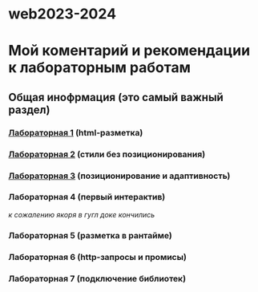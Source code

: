 # web2023-2024

# Мой коментарий и рекомендации к лабораторным работам

## Общая инофрмация (это самый важный раздел)

### [Лабораторная 1](https://docs.google.com/document/d/1ybmhKPyUyZvGaJI-3MrM9AleAW9Kzng8/edit#bookmark=id.gjdgxs) (html-разметка)

### [Лабораторная 2](https://docs.google.com/document/d/1ybmhKPyUyZvGaJI-3MrM9AleAW9Kzng8/edit#bookmark=id.30j0zll) (стили без позиционирования)

### [Лабораторная 3](https://docs.google.com/document/d/1ybmhKPyUyZvGaJI-3MrM9AleAW9Kzng8/edit#bookmark=id.3znysh7) (позиционирование и адаптивность)

### Лабораторная 4 (первый интерактив)
_к сожалению якоря в гугл доке кончились_

### Лабораторная 5 (разметка в рантайме)

### Лабораторная 6 (http-запросы и промисы)

### Лабораторная 7 (подключение библиотек)
